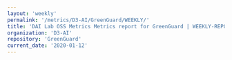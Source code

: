 ```yaml
---
layout: 'weekly'
permalink: '/metrics/D3-AI/GreenGuard/WEEKLY/'
title: 'DAI Lab OSS Metrics Metrics report for GreenGuard | WEEKLY-REPORT-2020-01-12'
organization: 'D3-AI'
repository: 'GreenGuard'
current_date: '2020-01-12'
---
```

